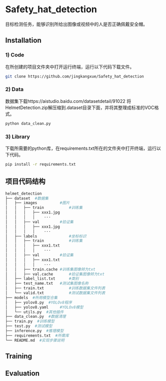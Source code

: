 # Safety_hat_detection
目标检测任务，能够识别所给出图像或视频中的人是否正确佩戴安全帽。

## Installation
### 1) Code
在所创建的项目文件夹中打开运行终端，运行以下代码下载文件。
```bash
git clone https://github.com/jingkangxue/Safety_hat_detection
```
### 2) Data
数据集下载https://aistudio.baidu.com/datasetdetail/91022
将HelmetDetection.zip解压缩到.dataset目录下面，并将其整理成标准的VOC格式。
```bash
python data_clean.py
```
### 3) Library
下载所需要的python库，在requirements.txt所在的文件夹中打开终端，运行以下代码。
```bash
pip install -r requirements.txt
```
## 项目代码结构
```bash
helmet_detection
├── dataset  #数据集
│   ├── images			#图片
│   │   ├── train			#训练集
│   │   │   ├── xxx1.jpg	
│   │   │   │    ···
│   │   ├── val			#验证集
│   │   │   ├── xxx1.jpg
│   │   │   │    ···
│   ├── labels				#坐标标识
│   │   ├── train			#训练集
│   │   │   ├── xxx1.txt	
│   │   │   │    ···
│   │   ├── val			#验证集
│   │   │   ├── xxx1.txt
│   │   │   │    ···
│   │   ├── train.cache	#训练集图像转为txt
│   │   ├── val.cache		#验证集图像转为txt
│   ├── label_list.txt		#类别
│   ├── test_name.txt	#测试集图像名称
│   ├── train.txt			#训练数据集文件列表
│   └── valid.txt			#测试数据集文件列表
├── models  #所用模型合集
│   ├── yolov8.py  #YOLOv8程序
│   ├── yolov8.yaml		#YOLOv8模型
│   └── utils.py  #其他插件
├── data_clean.py  #数据清理
├── train.py  #训练模型
├── test.py  #测试模型
├── inference.py  #推理模型
├── requirements.txt  #所需库
└── README.md  #实现步骤说明
```
## Training

## Evaluation
